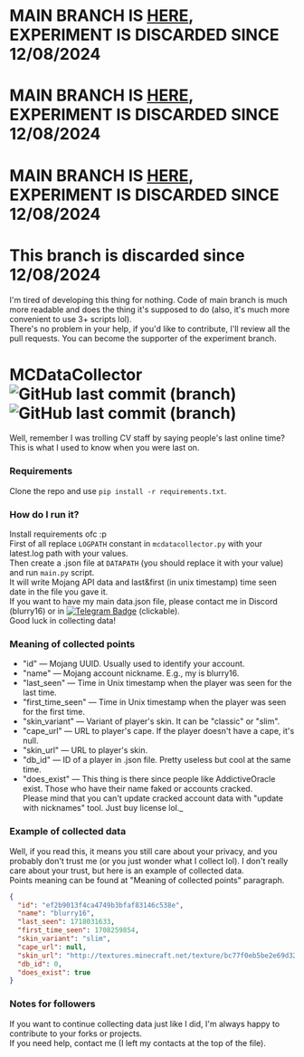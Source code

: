 # MAIN BRANCH IS [HERE](https://github.com/blurry16/MCDataCollector/branch/main), EXPERIMENT IS DISCARDED SINCE 12/08/2024

# MAIN BRANCH IS [HERE](https://github.com/blurry16/MCDataCollector/branch/main), EXPERIMENT IS DISCARDED SINCE 12/08/2024

# MAIN BRANCH IS [HERE](https://github.com/blurry16/MCDataCollector/branch/main), EXPERIMENT IS DISCARDED SINCE 12/08/2024

# This branch is discarded since 12/08/2024

I'm tired of developing this thing for nothing. Code of main branch is much more readable and does the thing it's
supposed to do (also, it's much more convenient to use 3+ scripts lol).  
There's no problem in your help, if you'd like to contribute, I'll review all the pull requests. You can become the
supporter of the experiment branch.

# MCDataCollector ![GitHub last commit (branch)](https://img.shields.io/github/last-commit/blurry16/MCDataCollector/experiment?label=last%20commit%20to%20experiment) ![GitHub last commit (branch)](https://img.shields.io/github/last-commit/blurry16/MCDataCollector/dev-experiment?label=last%20commit%20to%20dev-experiment)

Well, remember I was trolling CV staff by saying people's last online time? This is what I used to know when you were
last on.

### Requirements

Clone the repo and use `pip install -r requirements.txt`.

### How do I run it?

Install requirements ofc :p  
First of all replace `LOGPATH` constant in `mcdatacollector.py` with your latest.log path with your values.  
Then create a .json file at `DATAPATH` (you should replace it with your value) and run `main.py` script.  
It will write Mojang API data and last&first (in unix timestamp) time seen date in the file you gave it.  
If you want to have my main data.json file, please contact me in Discord (blurry16) or
in [![Telegram Badge](https://img.shields.io/badge/Telegram-blue?style=for-the-badge&logo=telegram&logoColor=white)](https://t.me/blurry16)
(clickable).  
Good luck in collecting data!

### Meaning of collected points

- "id" — Mojang UUID. Usually used to identify your account.
- "name" — Mojang account nickname. E.g., my is blurry16.
- "last_seen" — Time in Unix timestamp when the player was seen for the last time.
- "first_time_seen" — Time in Unix timestamp when the player was seen for the first time.
- "skin_variant" — Variant of player's skin. It can be "classic" or "slim".
- "cape_url" — URL to player's cape. If the player doesn't have a cape, it's null.
- "skin_url" — URL to player's skin.
- "db_id" — ID of a player in .json file. Pretty useless but cool at the same time.
- "does_exist" — This thing is there since people like AddictiveOracle exist.
  Those who have their name faked or accounts cracked.  
  Please mind that you can't update cracked account data with "update with nicknames" tool.
  Just buy license lol._

### Example of collected data

Well, if you read this, it means you still care about your privacy, and you probably don't trust me (or you just wonder
what I collect lol).
I don't really care about your trust, but here is an example of collected data.  
Points meaning can be found at "Meaning of collected points" paragraph.

```json
{
  "id": "ef2b9013f4ca4749b3bfaf83146c538e",
  "name": "blurry16",
  "last_seen": 1718031633,
  "first_time_seen": 1708259854,
  "skin_variant": "slim",
  "cape_url": null,
  "skin_url": "http://textures.minecraft.net/texture/bc77f0eb5be2e69d320144242a29dcbeedfe2fc42df48638d86bac470fdab786",
  "db_id": 0,
  "does_exist": true
}
```

### Notes for followers

If you want to continue collecting data just like I did, I'm always happy to contribute to your forks or projects.  
If you need help, contact me (I left my contacts at the top of the file).